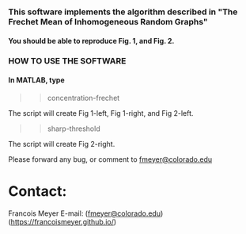 ### This software implements the algorithm described in "The Frechet Mean of Inhomogeneous Random Graphs"

#### You should be able to reproduce Fig. 1, and Fig. 2.


### HOW TO USE THE SOFTWARE

#### In MATLAB, type 

>> concentration-frechet

The script will create Fig 1-left, Fig 1-right, and Fig 2-left.

>> sharp-threshold

The script will create Fig 2-right.

Please forward any bug, or comment to fmeyer@colorado.edu

# Contact:
Francois Meyer
E-mail: (fmeyer@colorado.edu)
(https://francoismeyer.github.io/)
